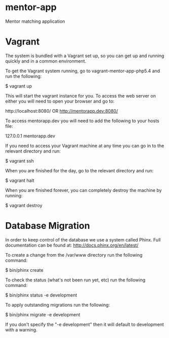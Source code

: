 mentor-app
==========

Mentor matching application

Vagrant
=======

The system is bundled with a Vagrant set up, so you can get up and running quickly and in a common environment.

To get the Vagrant system running, go to vagrant-mentor-app-php5.4 and run the following:

$ vagrant up

This will start the vagrant instance for you. To access the web server on either you will need to open your browser and go to:

http://localhost:8080/
OR
http://mentorapp.dev:8080/

To access mentorapp.dev you will need to add the following to your hosts file:

127.0.0.1   mentorapp.dev

If you need to access your Vagrant machine at any time you can go in to the relevant directory and run:

$ vagrant ssh

When you are finished for the day, go to the relevant directory and run:

$ vagrant halt

When you are finished forever, you can completely destroy the machine by running:

$ vagrant destroy

Database Migration
==================

In order to keep control of the database we use a system called Phinx.
Full documentation can be found at: http://docs.phinx.org/en/latest/

To create a change from the /var/www directory run the following command:

$ bin/phinx create <Name for migration>

To check the status (what's not been run yet, etc) run the following command:

$ bin/phinx status -e development

To apply outstanding migrations run the following:

$ bin/phinx migrate -e development

If you don't specify the "-e development" then it will default to development with a warning.
